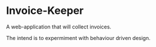 Invoice-Keeper
==============

A web-application that will collect invoices.

The intend is to expermiment with behaviour driven design.

